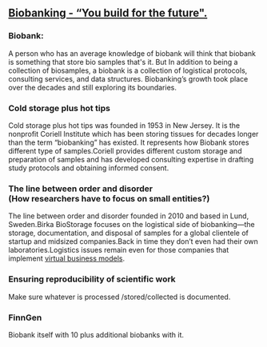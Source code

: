 ## [Biobanking - “You build for the future".](https://prayuja-teli.github.io/Blog/Biobank)   


### Biobank:</br>

A person who has an average knowledge of biobank will think that biobank is something that store bio samples that's it.
But In addition to being a collection of biosamples, a biobank is a collection of logistical protocols, consulting services, and data structures. Biobanking’s growth took place over the decades and still exploring its boundaries.</br>

###  Cold storage plus hot tips </br>
Cold storage plus hot tips was founded in 1953 in New Jersey. It is the nonprofit Coriell Institute which has been storing tissues for decades longer than the term “biobanking” has existed. It represents how Biobank stores different type of samples.Coriell provides different custom storage and preparation of samples and has developed consulting expertise in drafting study protocols and obtaining informed consent.

### The line between order and disorder</br> (How researchers have to focus on small entities?)</br>
The line between order and disorder founded in 2010 and based in Lund, Sweden.Birka BioStorage focuses on the logistical side of biobanking—the storage, documentation, and disposal of samples for a global clientele of startup and midsized companies.Back in time they don’t even had their own laboratories.Logistics issues remain even for those companies that implement [virtual business models](https://en.wikipedia.org/wiki/Virtual_business_model). </br>


###  Ensuring reproducibility of scientific work</br>

Make sure whatever is processed /stored/collected is documented.</br>


###  FinnGen</br>
Biobank itself with 10 plus additional biobanks with it.</br>


